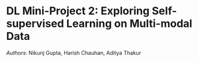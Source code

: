 # DL Mini-Project 2: Exploring Self-supervised Learning on Multi-modal Data
*Authors:* Nikunj Gupta, Harish Chauhan, Aditya Thakur 

